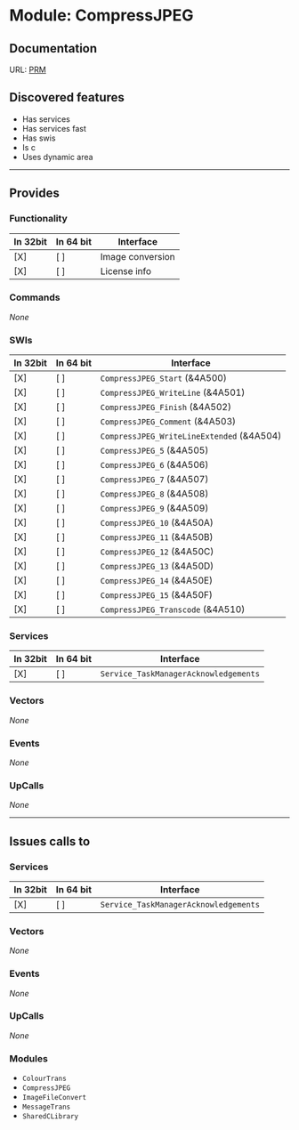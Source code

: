 # Module: CompressJPEG


## Documentation

URL: [PRM](http://www.riscos.com/support/developers/prm/compressjpeg.html)

## Discovered features


* Has services
* Has services fast
* Has swis
* Is c
* Uses dynamic area

---

## Provides

### Functionality

| In 32bit | In 64 bit | Interface |
|----------|-----------|-----------|
| [X]      | [ ]       | Image conversion |
| [X]      | [ ]       | License info |

### Commands


*None*


### SWIs


| In 32bit | In 64 bit | Interface |
|----------|-----------|-----------|
| [X]      | [ ]       | `CompressJPEG_Start` (&4A500) |
| [X]      | [ ]       | `CompressJPEG_WriteLine` (&4A501) |
| [X]      | [ ]       | `CompressJPEG_Finish` (&4A502) |
| [X]      | [ ]       | `CompressJPEG_Comment` (&4A503) |
| [X]      | [ ]       | `CompressJPEG_WriteLineExtended` (&4A504) |
| [X]      | [ ]       | `CompressJPEG_5` (&4A505) |
| [X]      | [ ]       | `CompressJPEG_6` (&4A506) |
| [X]      | [ ]       | `CompressJPEG_7` (&4A507) |
| [X]      | [ ]       | `CompressJPEG_8` (&4A508) |
| [X]      | [ ]       | `CompressJPEG_9` (&4A509) |
| [X]      | [ ]       | `CompressJPEG_10` (&4A50A) |
| [X]      | [ ]       | `CompressJPEG_11` (&4A50B) |
| [X]      | [ ]       | `CompressJPEG_12` (&4A50C) |
| [X]      | [ ]       | `CompressJPEG_13` (&4A50D) |
| [X]      | [ ]       | `CompressJPEG_14` (&4A50E) |
| [X]      | [ ]       | `CompressJPEG_15` (&4A50F) |
| [X]      | [ ]       | `CompressJPEG_Transcode` (&4A510) |


### Services


| In 32bit | In 64 bit | Interface |
|----------|-----------|-----------|
| [X]      | [ ]       | `Service_TaskManagerAcknowledgements` |


### Vectors


*None*


### Events


*None*


### UpCalls


*None*


---

## Issues calls to

### Services


| In 32bit | In 64 bit | Interface |
|----------|-----------|-----------|
| [X]      | [ ]       | `Service_TaskManagerAcknowledgements` |


### Vectors


*None*


### Events


*None*


### UpCalls


*None*


### Modules


* `ColourTrans`
* `CompressJPEG`
* `ImageFileConvert`
* `MessageTrans`
* `SharedCLibrary`


